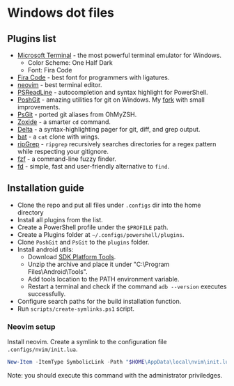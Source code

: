 # Windows dot files

## Plugins list

- [Microsoft Terminal](https://github.com/microsoft/terminal) - the most powerful terminal emulator for Windows.
  - Color Scheme: One Half Dark
  - Font: Fira Code
- [Fira Code](https://github.com/tonsky/FiraCode) - best font for programmers with ligatures.
- [neovim](https://neovim.io/) - best terminal editor.
- [PSReadLine](https://github.com/PowerShell/PSReadLine) - autocompletion and syntax highlight for PowerShell.
- [PoshGit](https://github.com/dahlbyk/posh-git) - amazing utilities for git on Windows. My [fork](https://github.com/ra0to/posh-git) with small improvements.
- [PsGit](https://github.com/ra0to/psgit) - ported git aliases from OhMyZSH.
- [Zoxide](https://github.com/ajeetdsouza/zoxide) - a smarter `cd` command.
- [Delta](https://github.com/dandavison/delta) - a syntax-highlighting pager for git, diff, and grep output.
- [bat](https://github.com/sharkdp/bat) - a `cat` clone with wings.
- [ripGrep](https://github.com/BurntSushi/ripgrep) - `ripgrep` recursively searches directories for a regex pattern while respecting your gitignore.
- [fzf](https://github.com/junegunn/fzf) - a command-line fuzzy finder.
- [fd](https://github.com/sharkdp/fd) - simple, fast and user-friendly alternative to `find`.

## Installation guide

- Clone the repo and put all files under `.configs` dir into the home directory
- Install all plugins from the list.
- Create a PowerShell profile under the `$PROFILE` path.
- Create a Plugins folder at `~/.configs/powershell/plugins`.
- Clone `PoshGit` and `PsGit` to the `plugins` folder.
- Install android utils:
  - Download [SDK Platform Tools](https://developer.android.com/tools/releases/platform-tools).
  - Unzip the archive and place it under "C:\Program Files\Android\Tools".
  - Add tools location to the PATH environment variable.
  - Restart a terminal and check if the command `adb --version` executes successfully.
- Configure search paths for the build installation function.
- Run `scripts/create-symlinks.ps1` script.

### Neovim setup

Install neovim. Create a symlink to the configuration file `.configs/nvim/init.lua`.

```powershell
New-Item -ItemType SymbolicLink -Path "$HOME\AppData\local\nvim\init.lua" -Target "$HOME\.configs\nvim\init.lua"
```

Note: you should execute this command with the administrator priviledges.
